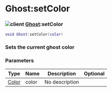 # Ghost:setColor

### ![client](../../home/ghost/.gitbook/assets/client.png) [Ghost](../../home/ghost/home/Ghost/):setColor

```lua
void Ghost:setColor(color)
```

### Sets the current ghost color

### Parameters

| Type                                  | Name  | Description    | Optional |
| ------------------------------------- | ----- | -------------- | -------: |
| [Color](../../home/ghost/home/Color/) | color | No description |          |
